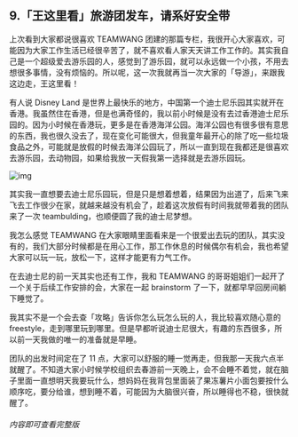 ## 9.「王这里看」旅游团发车，请系好安全带
上次看到大家都说很喜欢 TEAMWANG 团建的那篇专栏，我很开心大家喜欢，可能因为大家工作生活已经很辛苦了，就不喜欢看人家天天讲工作工作的。其实我自己是一个超级爱去游乐园的人，感觉到了游乐园，就可以永远做一个小孩，不用去想很多事情，没有烦恼的。所以呢，这一次我就再当一次大家的「导游」，来跟我这边走，王这里看！


有人说 Disney Land 是世界上最快乐的地方，中国第一个迪士尼乐园其实就开在香港。我虽然住在香港，但是也满奇怪的，我以前小时候是没有去过香港迪士尼乐园的。因为小时候在香港玩，更多是在香港海洋公园。海洋公园也有很多很有意思的东西，我也很久没去了，现在变化可能很大，但我童年最开心的除了吃一些垃圾食品之外，可能就是放假的时候去海洋公园玩了，所以一直到现在我都还是很喜欢去游乐园，去动物园，如果给我放一天假我第一选择就是去游乐园玩。


![img](https://pic4.zhimg.com/v2-d4fba4c297bce760acf7d435cdde144b.webp)

其实我一直想要去迪士尼乐园玩，但是只是想着想着，结果因为出道了，后来飞来飞去工作很少在家，就越来越没有机会了，趁着这次放假有时间我就带着我的团队来了一次 teambulding，也顺便圆了我的迪士尼梦想。


我怎么感觉 TEAMWANG 在大家眼睛里面看来是一个很爱出去玩的团队，其实没有的，我们大部分时候都是在用心工作，那工作休息的时候偶尔有机会，我也希望大家可以玩一玩，放松一下，这样才能更有力气工作。


在去迪士尼的前一天其实也还有工作，我和 TEAMWANG 的哥哥姐姐们一起开了一个关于后续工作安排的会，大家在一起 brainstorm 了一下，就都早早回房间躺下睡觉了。 


我其实不是一个会去查「攻略」告诉你怎么玩怎么玩的人，我比较喜欢随心意的 freestyle，走到哪里玩到哪里。但是早都听说迪士尼很大，有趣的东西很多，所以前一天我做的唯一的准备就是早睡。


团队的出发时间定在了 11 点，大家可以舒服的睡一觉再走，但我那一天我六点半就醒了。不知道大家小时候学校组织去春游前一天晚上，会不会睡不着觉，就在脑子里面一直想明天我要玩什么，想妈妈在我背包里面装了果冻薯片小面包要按什么顺序吃，要分给谁，想到睡不着，可能因为大脑很兴奋，所以睡得也不稳，很快就醒了。 


###### 内容即可查看完整版
